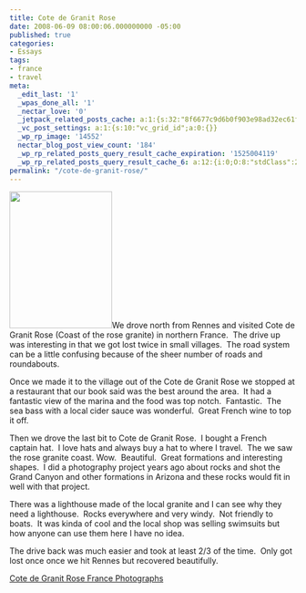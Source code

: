 ```yaml
---
title: Cote de Granit Rose
date: 2008-06-09 08:00:06.000000000 -05:00
published: true
categories:
- Essays
tags:
- france
- travel
meta:
  _edit_last: '1'
  _wpas_done_all: '1'
  _nectar_love: '0'
  _jetpack_related_posts_cache: a:1:{s:32:"8f6677c9d6b0f903e98ad32ec61f8deb";a:2:{s:7:"expires";i:1490126735;s:7:"payload";a:3:{i:0;a:1:{s:2:"id";i:4415;}i:1;a:1:{s:2:"id";i:4410;}i:2;a:1:{s:2:"id";i:788;}}}}
  _vc_post_settings: a:1:{s:10:"vc_grid_id";a:0:{}}
  _wp_rp_image: '14552'
  nectar_blog_post_view_count: '184'
  _wp_rp_related_posts_query_result_cache_expiration: '1525004119'
  _wp_rp_related_posts_query_result_cache_6: a:12:{i:0;O:8:"stdClass":2:{s:7:"post_id";s:4:"4408";s:5:"score";s:18:"104.52802042606352";}i:1;O:8:"stdClass":2:{s:7:"post_id";s:4:"4406";s:5:"score";s:17:"86.99735302756869";}i:2;O:8:"stdClass":2:{s:7:"post_id";s:4:"4405";s:5:"score";s:17:"86.99735302756869";}i:3;O:8:"stdClass":2:{s:7:"post_id";s:4:"4411";s:5:"score";s:17:"86.73029024233361";}i:4;O:8:"stdClass":2:{s:7:"post_id";s:4:"4410";s:5:"score";s:17:"86.28400313970519";}i:5;O:8:"stdClass":2:{s:7:"post_id";s:4:"4407";s:5:"score";s:17:"84.45142167595688";}i:6;O:8:"stdClass":2:{s:7:"post_id";s:4:"4409";s:5:"score";s:17:"77.74181299177201";}i:7;O:8:"stdClass":2:{s:7:"post_id";s:3:"193";s:5:"score";s:17:"77.74181299177201";}i:8;O:8:"stdClass":2:{s:7:"post_id";s:4:"4417";s:5:"score";s:17:"55.79365123008962";}i:9;O:8:"stdClass":2:{s:7:"post_id";s:3:"788";s:5:"score";s:17:"52.89421885521228";}i:10;O:8:"stdClass":2:{s:7:"post_id";s:4:"4413";s:5:"score";s:17:"44.35202870727908";}i:11;O:8:"stdClass":2:{s:7:"post_id";s:4:"4412";s:5:"score";s:17:"44.35202870727908";}}
permalink: "/cote-de-granit-rose/"
---
```

<div>
<p><a href="http://flickr.com/photos/eaglechris/sets/72157606056781746/"><img class="alignright" src="{{ site.baseurl }}/posts/2008/06/2651582267_94549b31ae_m.jpg" alt="" width="180" height="240" /></a>We drove north from Rennes and visited Cote de Granit Rose (Coast of the rose granite) in northern France.  The drive up was interesting in that we got lost twice in small villages.  The road system can be a little confusing because of the sheer number of roads and roundabouts.

Once we made it to the village out of the Cote de Granit Rose we stopped at a restaurant that our book said was the best around the area.  It had a fantastic view of the marina and the food was top notch.  Fantastic.  The sea bass with a local cider sauce was wonderful.  Great French wine to top it off.

Then we drove the last bit to Cote de Granit Rose.  I bought a French captain hat.  I love hats and always buy a hat to where I travel.  The we saw the rose granite coast. Wow.  Beautiful.  Great formations and interesting shapes.  I did a photography project years ago about rocks and shot the Grand Canyon and other formations in Arizona and these rocks would fit in well with that project.

There was a lighthouse made of the local granite and I can see why they need a lighthouse.  Rocks everywhere and very windy.  Not friendly to boats.  It was kinda of cool and the local shop was selling swimsuits but how anyone can use them here I have no idea.

The drive back was much easier and took at least 2/3 of the time.  Only got lost once once we hit Rennes but recovered beautifully.

<a href="http://flickr.com/photos/eaglechris/sets/72157606056781746/">Cote de Granit Rose France Photographs</a></p>
</div>
